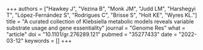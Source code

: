 +++
authors = ["Hawkey J", "Vezina B", "Monk JM", "Judd LM", "Harshegyi T", "López-Fernández S", "Rodrigues C", "Brisse S", "Holt KE", "Wyres KL."]
title = "A curated collection of Klebsiella metabolic models reveals variable substrate usage and gene essentiality"
journal = "Genome Res"
what = "article"
doi = "10.1101/gr.276289.121"
pubmed = "35277433"
date = "2022-03-12"
keywords = []
+++


